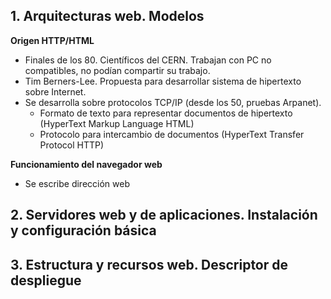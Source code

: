 
## 1. Arquitecturas web. Modelos

**Origen HTTP/HTML** 
- Finales de los 80. Científicos del CERN. Trabajan con PC no compatibles, no podían compartir su trabajo. 
- Tim Berners-Lee. Propuesta para desarrollar sistema de hipertexto sobre Internet. 
- Se desarrolla sobre protocolos TCP/IP (desde los 50, pruebas Arpanet). 
	- Formato de texto para representar documentos de hipertexto (HyperText Markup Language HTML)
	- Protocolo para intercambio de documentos (HyperText Transfer Protocol HTTP)

**Funcionamiento del navegador web**
- Se escribe dirección web


## 2. Servidores web y de aplicaciones. Instalación y configuración básica






## 3. Estructura y recursos web. Descriptor de despliegue

